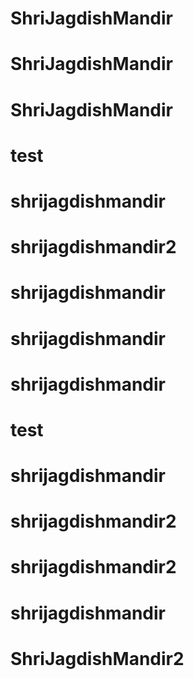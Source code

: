 # ShriJagdishMandir
# ShriJagdishMandir
# ShriJagdishMandir
# test
# shrijagdishmandir
# shrijagdishmandir2
# shrijagdishmandir
# shrijagdishmandir
# shrijagdishmandir
# test
# shrijagdishmandir
# shrijagdishmandir2
# shrijagdishmandir2
# shrijagdishmandir
# ShriJagdishMandir2
